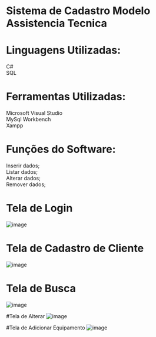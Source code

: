 # Sistema de Cadastro Modelo Assistencia Tecnica

# Linguagens Utilizadas:
C#<br/>
SQL

# Ferramentas Utilizadas:
Microsoft Visual Studio<br/>
MySql Workbench<br/>
Xampp<br/>

# Funções do Software:
Inserir dados;<br/>
Listar dados;<br/>
Alterar dados;<br/>
Remover dados;<br/>

# Tela de Login
![image](https://github.com/user-attachments/assets/27876312-ea05-4fc2-943f-e0747336adc8)

# Tela de Cadastro de Cliente
![image](https://github.com/user-attachments/assets/e30b3e50-f1ea-416d-be7e-5f75ffee5ac7)

# Tela de Busca
![image](https://github.com/user-attachments/assets/81384a0c-99c5-48a5-90b6-5c1f1a6aeced)

#Tela de Alterar
![image](https://github.com/user-attachments/assets/e41613e8-5583-4c74-ba54-2d5f52fabcdb)

#Tela de Adicionar Equipamento
![image](https://github.com/user-attachments/assets/a79e9074-707a-4b00-8ad6-c681886ddb31)



